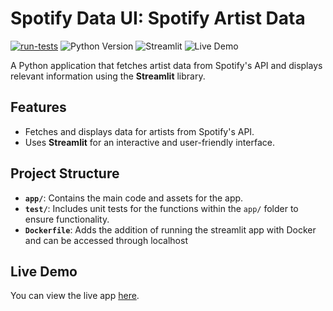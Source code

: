 # Spotify Data UI: Spotify Artist Data

[![run-tests](https://github.com/Nemmz/spotify_data_ui/actions/workflows/python-test.yml/badge.svg)](https://github.com/Nemmz/spotify_data_ui/actions/workflows/python-test.yml)
![Python Version](https://img.shields.io/badge/python-3.10-blue)
![Streamlit](https://img.shields.io/badge/built%20with-Streamlit-orange)
![Live Demo](https://img.shields.io/badge/demo-online-brightgreen)

A Python application that fetches artist data from Spotify's API and displays relevant information using the **Streamlit** library.

## Features
- Fetches and displays data for artists from Spotify's API.
- Uses **Streamlit** for an interactive and user-friendly interface.
  
## Project Structure
- **`app/`**: Contains the main code and assets for the app.
- **`test/`**: Includes unit tests for the functions within the `app/` folder to ensure functionality.
- **`Dockerfile`**: Adds the addition of running the streamlit app with Docker and can be accessed through localhost

## Live Demo
You can view the live app [here](https://spotifydataui-wy2w2rhbky8kam3e66jmiv.streamlit.app/).

